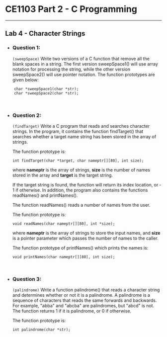 # **CE1103 Part 2 - C Programming**
--- 


## **Lab 4 - Character Strings**

* ### Question 1:
    `(sweepSpace)` Write two versions of a C function that remove all the blank spaces in a string.
    The first version sweepSpace1() will use array notation for processing the string, while the
    other version sweepSpace2() will use pointer notation. The function prototypes are given
    below:

```
    char *sweepSpace1(char *str);
    char *sweepSpace2(char *str);
```


&nbsp;

* ### Question 2:

    `(findTarget)` Write a C program that reads and searches character strings. In the program, it
    contains the function findTarget() that searches whether a target name string has been
    stored in the array of strings. 
    

    The function prototype is:

    ```
    int findTarget(char *target, char nameptr[][80], int size);
    ```

    where **nameptr** is the array of strings, **size** is the number of names stored in the array and
    **target** is the target string. 

    If the target string is found, the function will return its index location, or ‐1 if otherwise. In addition, the program also contains the functions readNames() and printNames(). 
    
    The function readNames() reads a number of names from the user. 

    
    The function prototype is:

    ```
    void readNames(char nameptr[][80], int *size);
    ```

    where **nameptr** is the array of strings to store the input names, and **size** is a pointer
    parameter which passes the number of names to the caller. 
    

    The function prototype of printNames() which prints the names is:

    ```
    void printNames(char nameptr[][80], int size);
    ```


&nbsp;

* ### Question 3:

    `(palindrome)` Write a function palindrome() that reads a character string and determines
    whether or not it is a palindrome. A palindrome is a sequence of characters that reads the
    same forwards and backwards. For example, "abba" and "abcba" are palindromes, but
    "abcd" is not. The function returns 1 if it is palindrome, or 0 if otherwise. 
    
    The function prototype is:

    ```
    int palindrome(char *str);
    ```